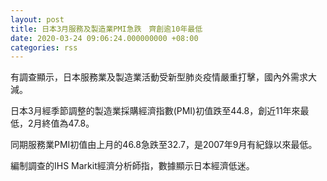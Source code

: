 ```yaml
---
layout: post
title: 日本3月服務及製造業PMI急跌　齊創逾10年最低
date: 2020-03-24 09:06:24.000000000 +08:00
categories: rss
---
```


有調查顯示，日本服務業及製造業活動受新型肺炎疫情嚴重打擊，國內外需求大減。

日本3月經季節調整的製造業採購經濟指數(PMI)初值跌至44.8，創近11年來最低，2月終值為47.8。

同期服務業PMI初值由上月的46.8急跌至32.7，是2007年9月有紀錄以來最低。

編制調查的IHS Markit經濟分析師指，數據顯示日本經濟低迷。
